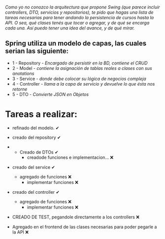 _Como yo no conozco la arquitectura que propone Swing (que parece incluir controllers, DTO, servicios y repositorios), te pido que hagas una lista de tareas necesarias para tener andando la persistencia de cursos hasta la API. O sea, qué clases tenés que tocar o agregar, y de qué se encarga cada una. Así puedo tener una idea del avance, y de qué mirar._

## Spring utiliza un modelo de capas, las cuales serian las siguiente:
* 1 - Repository -  _Encargado de persistir en la BD, contiene el CRUD_
* 2 - Model -  _contiene la asignación de tablas reales a clases con sus anotations_
* 3 - Service -  _donde debe colocar su lógica de negocios compleja_
* 4 - Controller -  _llama a la capa de servicio y devuelve lo que ésta nos retorne_
* 5 - DTO -  _Convierte JSON en Objetos_



# Tareas a realizar:
* refinado del modelo.              ✔
* creado del repository             ✔
* * Creado de DTOs                  ✔
    * creadode funciones e implementacion...  ❌
* creado del service                ✔
    * agregado de funciones        ❌
        * implementar funciones    ❌
* creado del controller            ✔
    * agregado de funciones        ❌
        * implementar funciones    ❌
* CREADO DE TEST, pegandole directamente a los controllers  ❌


* Agregado en el frontend de las clases necesarias para poder pegarle a la API ❌
